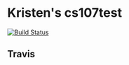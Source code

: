 # Kristen's cs107test
[![Build Status](https://travis-ci.org/kgrabarz/cs107test.svg?branch=master)](https://travis-ci.org/kgrabarz/cs107test)

## Travis

